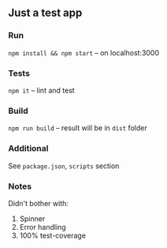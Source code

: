 ## Just a test app

### Run
`npm install && npm start` – on localhost:3000

### Tests

`npm it` – lint and test

### Build

`npm run build` – result will be in `dist` folder

### Additional

See `package.json`, `scripts` section

### Notes

Didn't bother with:

1. Spinner
2. Error handling
3. 100% test-coverage
